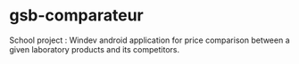 # gsb-comparateur
School project : Windev android application for price comparison between a given laboratory products and its competitors.

